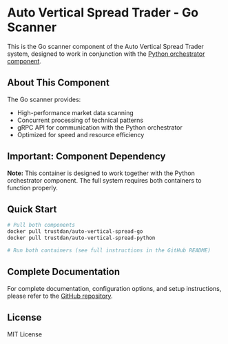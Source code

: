 # Auto Vertical Spread Trader - Go Scanner

This is the Go scanner component of the Auto Vertical Spread Trader system, designed to work in conjunction with the [Python orchestrator component](https://hub.docker.com/r/trustdan/auto-vertical-spread-python).

## About This Component

The Go scanner provides:
- High-performance market data scanning
- Concurrent processing of technical patterns
- gRPC API for communication with the Python orchestrator
- Optimized for speed and resource efficiency

## Important: Component Dependency

**Note:** This container is designed to work together with the Python orchestrator component. The full system requires both containers to function properly.

## Quick Start

```bash
# Pull both components
docker pull trustdan/auto-vertical-spread-go
docker pull trustdan/auto-vertical-spread-python

# Run both containers (see full instructions in the GitHub README)
```

## Complete Documentation

For complete documentation, configuration options, and setup instructions, please refer to the [GitHub repository](https://github.com/trustdan/ibkr-trader).

## License

MIT License
